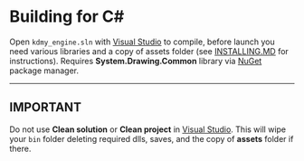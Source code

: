# Building for C\#

Open `kdmy_engine.sln` with [Visual Studio](https://visualstudio.microsoft.com/es/ "Visual Studio") to compile, before launch you need various libraries and a copy of assets folder (see [INSTALLING.MD](INSTALLING.MD#2-getting-the-assets-folder "INSTALLING.MD") for instructions).
Requires **System.Drawing.Common** library via [NuGet](https://www.nuget.org/ "NuGet") package manager.

---

## IMPORTANT

Do not use **Clean solution** or **Clean project** in [Visual Studio](https://visualstudio.microsoft.com/es/ "Visual Studio"). This will wipe your `bin` folder deleting required dlls, saves, and the copy of **assets** folder if there.
